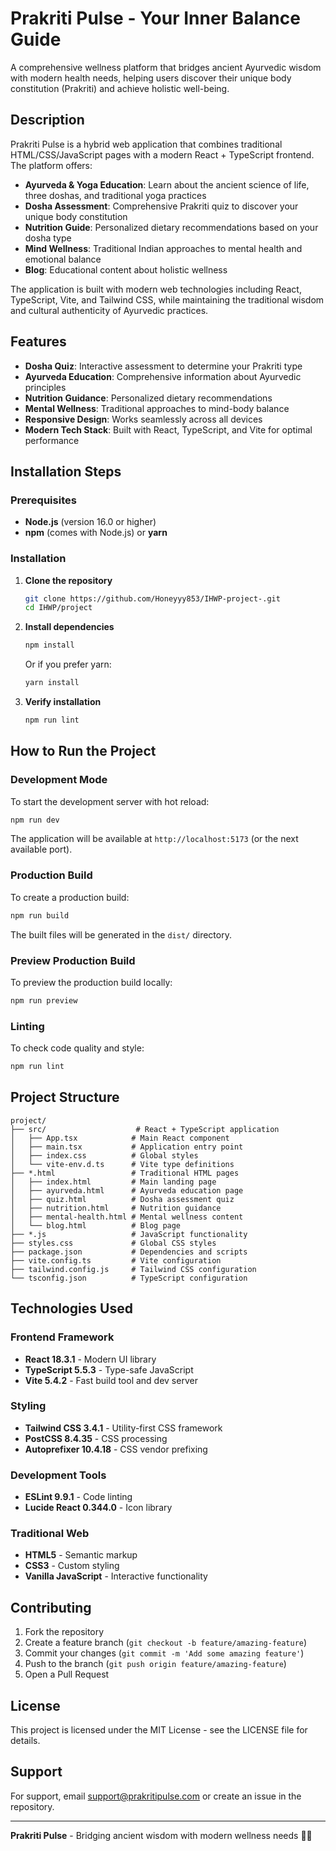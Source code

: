 # Prakriti Pulse - Your Inner Balance Guide

A comprehensive wellness platform that bridges ancient Ayurvedic wisdom with modern health needs, helping users discover their unique body constitution (Prakriti) and achieve holistic well-being.

## Description

Prakriti Pulse is a hybrid web application that combines traditional HTML/CSS/JavaScript pages with a modern React + TypeScript frontend. The platform offers:

- **Ayurveda & Yoga Education**: Learn about the ancient science of life, three doshas, and traditional yoga practices
- **Dosha Assessment**: Comprehensive Prakriti quiz to discover your unique body constitution
- **Nutrition Guide**: Personalized dietary recommendations based on your dosha type
- **Mind Wellness**: Traditional Indian approaches to mental health and emotional balance
- **Blog**: Educational content about holistic wellness

The application is built with modern web technologies including React, TypeScript, Vite, and Tailwind CSS, while maintaining the traditional wisdom and cultural authenticity of Ayurvedic practices.

## Features

- **Dosha Quiz**: Interactive assessment to determine your Prakriti type
- **Ayurveda Education**: Comprehensive information about Ayurvedic principles
- **Nutrition Guidance**: Personalized dietary recommendations
- **Mental Wellness**: Traditional approaches to mind-body balance
- **Responsive Design**: Works seamlessly across all devices
- **Modern Tech Stack**: Built with React, TypeScript, and Vite for optimal performance

## Installation Steps

### Prerequisites

- **Node.js** (version 16.0 or higher)
- **npm** (comes with Node.js) or **yarn**

### Installation

1. **Clone the repository**
   ```bash
   git clone https://github.com/Honeyyy853/IHWP-project-.git
   cd IHWP/project
   ```

2. **Install dependencies**
   ```bash
   npm install
   ```
   
   Or if you prefer yarn:
   ```bash
   yarn install
   ```

3. **Verify installation**
   ```bash
   npm run lint
   ```

## How to Run the Project

### Development Mode

To start the development server with hot reload:

```bash
npm run dev
```

The application will be available at `http://localhost:5173` (or the next available port).

### Production Build

To create a production build:

```bash
npm run build
```

The built files will be generated in the `dist/` directory.

### Preview Production Build

To preview the production build locally:

```bash
npm run preview
```

### Linting

To check code quality and style:

```bash
npm run lint
```

## Project Structure

```
project/
├── src/                    # React + TypeScript application
│   ├── App.tsx            # Main React component
│   ├── main.tsx           # Application entry point
│   ├── index.css          # Global styles
│   └── vite-env.d.ts      # Vite type definitions
├── *.html                 # Traditional HTML pages
│   ├── index.html         # Main landing page
│   ├── ayurveda.html      # Ayurveda education page
│   ├── quiz.html          # Dosha assessment quiz
│   ├── nutrition.html     # Nutrition guidance
│   ├── mental-health.html # Mental wellness content
│   └── blog.html          # Blog page
├── *.js                   # JavaScript functionality
├── styles.css             # Global CSS styles
├── package.json           # Dependencies and scripts
├── vite.config.ts         # Vite configuration
├── tailwind.config.js     # Tailwind CSS configuration
└── tsconfig.json          # TypeScript configuration
```

## Technologies Used

### Frontend Framework
- **React 18.3.1** - Modern UI library
- **TypeScript 5.5.3** - Type-safe JavaScript
- **Vite 5.4.2** - Fast build tool and dev server

### Styling
- **Tailwind CSS 3.4.1** - Utility-first CSS framework
- **PostCSS 8.4.35** - CSS processing
- **Autoprefixer 10.4.18** - CSS vendor prefixing

### Development Tools
- **ESLint 9.9.1** - Code linting
- **Lucide React 0.344.0** - Icon library

### Traditional Web
- **HTML5** - Semantic markup
- **CSS3** - Custom styling
- **Vanilla JavaScript** - Interactive functionality

## Contributing

1. Fork the repository
2. Create a feature branch (`git checkout -b feature/amazing-feature`)
3. Commit your changes (`git commit -m 'Add some amazing feature'`)
4. Push to the branch (`git push origin feature/amazing-feature`)
5. Open a Pull Request

## License

This project is licensed under the MIT License - see the LICENSE file for details.

## Support

For support, email support@prakritipulse.com or create an issue in the repository.

---

**Prakriti Pulse** - Bridging ancient wisdom with modern wellness needs 🌿✨
